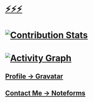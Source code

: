 # [⚡⚡⚡](https://www.youtube.com/watch?v=dQw4w9WgXcQ&pp=ygUJcmljayByb2xs)

# [![Contribution Stats](https://github-contribution-stats.vercel.app/api/?username=Sprocketer)](https://www.youtube.com/watch?v=dQw4w9WgXcQ&pp=ygUJcmljayByb2xs)

# [![Activity Graph](https://github-readme-activity-graph.vercel.app/graph?username=Sprocketer&theme=github-compact)](https://www.youtube.com/watch?v=dQw4w9WgXcQ&pp=ygUJcmljayByb2xs)

## [Profile -> Gravatar](https://gravatar.com/Sprocketer)

## [Contact Me -> Noteforms](https://noteforms.com/forms/contact-sprocketer-tu9cvr)
